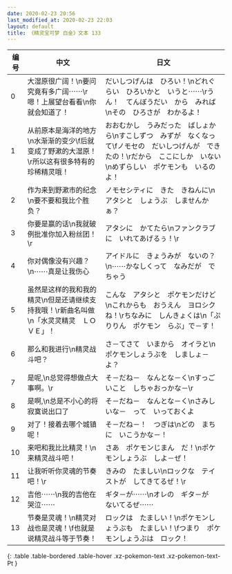 ```yaml
---
date: 2020-02-23 20:56
last_modified_at: 2020-02-23 22:03
layout: default
title: 《精灵宝可梦 白金》文本 133
---
```

| 编号 | 中文 | 日文 |
| ---- | ---- | ---- |
| 0 | 大湿原很广阔！\n要问究竟有多广阔⋯⋯\r嗯！上展望台看看\n你就会知道了！ | だいしつげんは　ひろい！\nどれぐらい　ひろいかと　いうと⋯⋯\rうん！　てんぼうだい　から　みれば\nその　ひろさが　わかるよ！ |
| 1 | 从前原本是海洋的地方\n水渐渐的变少\f后就变成了野漱的大湿原！\r所以这有很多特有的珍稀精灵哦！ | おおむかし　うみだった　ばしょから\nすこしずつ　みずが　なくなって\fノモセの　だいしつげんが　できたの！\rだから　ここにしか　いない\nめずらしい　ポケモンも　いるのよ！ |
| 2 | 作为来到野漱市的纪念\n要不要和我比个胜负？ | ノモセシティに　きた　きねんに\nアタシと　しょうぶ　しませんかぁ？ |
| 3 | 你要是赢的话\n我就破例批准你加入粉丝团！\r | アタシに　かてたら\nファンクラブに　いれてあげるぅ！\r |
| 4 | 你对偶像没有兴趣？\n⋯⋯真是让我伤心 | アイドルに　きょうみが　ないの？\n⋯⋯かなしくって　なみだが　でちゃう |
| 5 | 虽然是这样的我和我的精灵\n但是还请继续支持我哦！\r新曲名叫做\n「水灵灵精灵　ＬＯＶＥ」！ | こんな　アタシと　ポケモンだけど\nこれからも　おうえん　ヨロシクね！\rちなみに　しんきょくは\n「ぷりりん　ポケモン　らぶ」で－す！ |
| 6 | 那么和我进行\n精灵战斗吧？ | さ－てさて　いまから　オイラと\nポケモンしょうぶを　しましょ－よ？ |
| 7 | 是呢,\n总觉得想做点大事啊。\r | そ－だね－　なんとな－く\nすっごいこと　しちゃおっかな－\r |
| 8 | 是啊,\n总是不小心的将寂寞说出口了 | そ－だね－　なんとな－く\nさみしいな－　って　いっておくよ |
| 9 | 对了！接着去哪个城镇呢！ | そ－だね－！　つぎは\nどの　まちに　いこうかな－！ |
| 10 | 来吧和我比比精灵！\n来精灵战斗吧！ | さあ　ポケモンじまん　だ！\nポケモンしょうぶ　しよ－ぜ！ |
| 11 | 让我听听你灵魂的节奏吧！\r | きみの　たましい\nロックな　テイストが　してきてるぜ！\r |
| 12 | 吉他⋯⋯\n我的吉他在哭泣⋯⋯ | ギタ－が⋯⋯\nオレの　ギタ－が　ないてるぜ⋯⋯ |
| 13 | 节奏是灵魂！\n精灵对战也是灵魂！\f也就是说精灵战斗等于节奏！ | ロックは　たましい！\nポケモンしょうぶも　たましい！\fつまり　ポケモンしょうぶは　ロック！ |
{: .table .table-bordered .table-hover .xz-pokemon-text .xz-pokemon-text-Pt }